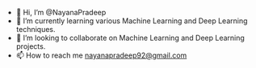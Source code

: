 - 👋 Hi, I’m @NayanaPradeep
- 🌱 I’m currently learning various Machine Learning and Deep Learning techniques.
- 💞️ I’m looking to collaborate on Machine Learning and Deep Learning projects.
- 📫 How to reach me nayanapradeep92@gmail.com

<!---
NayanaPradeep/NayanaPradeep is a ✨ special ✨ repository because its `README.md` (this file) appears on your GitHub profile.
You can click the Preview link to take a look at your changes.
--->
